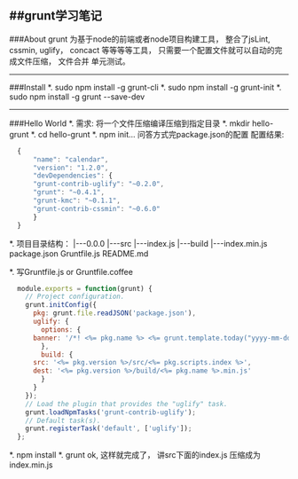 ##grunt学习笔记
----

###About
  grunt 为基于node的前端或者node项目构建工具， 整合了jsLint, cssmin, uglify， concact 等等等等工具， 只需要一个配置文件就可以自动的完成文件压缩， 文件合并
单元测试。

----
###Install
  *. sudo npm install -g grunt-cli
  *. sudo npm install -g grunt-init
  *. sudo npm install -g grunt --save-dev

----
###Hello World
  *. 需求: 将一个文件压缩编译压缩到指定目录
  *. mkdir hello-grunt 
  *. cd hello-grunt
  *. npm init... 问答方式完package.json的配置
  配置结果:

  ```JavaScript
	{
	    "name": "calendar",
	    "version": "1.2.0",
	    "devDependencies": {
		"grunt-contrib-uglify": "~0.2.0",
		"grunt": "~0.4.1",
		"grunt-kmc": "~0.1.1",
		"grunt-contrib-cssmin": "~0.6.0"
	    }
	}
  ```
  *. 项目目录结构：
    |---0.0.0
          |---src
                 |---index.js
          |---build
                 |---index.min.js
    package.json
    Gruntfile.js
    README.md
	  
  *. 写Gruntfile.js or Gruntfile.coffee
  
  ```JavaScript
	module.exports = function(grunt) {
	  // Project configuration.
	  grunt.initConfig({
	    pkg: grunt.file.readJSON('package.json'),
	    uglify: {
	      options: {
		banner: '/*! <%= pkg.name %> <%= grunt.template.today("yyyy-mm-dd") %> */\n'
	      },
	      build: {
		src: '<%= pkg.version %>/src/<%= pkg.scripts.index %>',
		dest: '<%= pkg.version %>/build/<%= pkg.name %>.min.js'
	      }
	    }
	  });
	  // Load the plugin that provides the "uglify" task.
	  grunt.loadNpmTasks('grunt-contrib-uglify');
	  // Default task(s).
	  grunt.registerTask('default', ['uglify']);
	};
  ```
   *. npm install
   *. grunt
   ok, 这样就完成了， 讲src下面的index.js 压缩成为index.min.js






  

